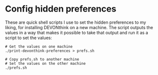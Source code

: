 # Config hidden preferences

These are quick shell scripts I use to set the hidden preferences to my liking, for installing DEVONthink on a new machine. The script outputs the values in a way that makes it possible to take that output and run it as a script to set the values:
```
# Get the values on one machine
./print-devonthink-preferences > prefs.sh

# Copy prefs.sh to another machine
# Set the values on the other machine
./prefs.sh
```
